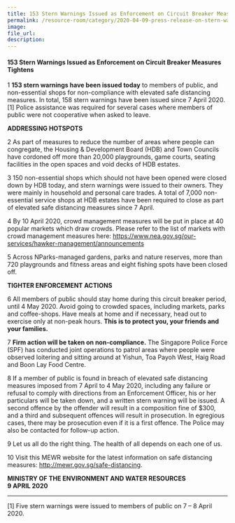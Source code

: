 ```yaml
---  
title: 153 Stern Warnings Issued as Enforcement on Circuit Breaker Measures Tightens  
permalink: /resource-room/category/2020-04-09-press-release-on-stern-warnings-issued/  
image:  
file_url:  
description:  
---  
```


#### 153 Stern Warnings Issued as Enforcement on Circuit Breaker Measures Tightens  

1 **153 stern warnings have been issued today** to members of public, and non-essential shops for non-compliance with elevated safe distancing measures. In total, 158 stern warnings have been issued since 7 April 2020.[1] Police assistance was required for several cases where members of public were not cooperative when asked to leave.  

**ADDRESSING HOTSPOTS**  

2 As part of measures to reduce the number of areas where people can congregate, the Housing & Development Board (HDB) and Town Councils have cordoned off more than 20,000 playgrounds, game courts, seating facilities in the open spaces and void decks of HDB estates.  

3 150 non-essential shops which should not have been opened were closed down by HDB today, and stern warnings were issued to their owners. They were mainly in household and personal care trades. A total of 7,000 non-essential service shops at HDB estates have been required to close as part of elevated safe distancing measures since 7 April.  

4 By 10 April 2020, crowd management measures will be put in place at 40 popular markets which draw crowds. Please refer to the list of markets with crowd management measures here: <https://www.nea.gov.sg/our-services/hawker-management/announcements>  

5 Across NParks-managed gardens, parks and nature reserves, more than 720 playgrounds and fitness areas and eight fishing spots have been closed off.  

**TIGHTER ENFORCEMENT ACTIONS**  

6 All members of public should stay home during this circuit breaker period, until 4 May 2020. Avoid going to crowded spaces, including markets, parks and coffee-shops. Have meals at home and if necessary, head out to exercise only at non-peak hours. **This is to protect you, your friends and your families.**  

7 **Firm action will be taken on non-compliance.** The Singapore Police Force (SPF) has conducted joint operations to patrol areas where people were observed loitering and sitting around at Yishun, Toa Payoh West, Haig Road and Boon Lay Food Centre.  

8 If a member of public is found in breach of elevated safe distancing measures imposed from 7 April to 4 May 2020, including any failure or refusal to comply with directions from an Enforcement Officer, his or her particulars will be taken down, and a written stern warning will be issued. A second offence by the offender will result in a composition fine of $300, and a third and subsequent offences will result in prosecution. In egregious cases, there may be prosecution even if it is a first offence. The Police may also be contacted for follow-up action.  

9 Let us all do the right thing. The health of all depends on each one of us.  

10 Visit this MEWR website for the latest information on safe distancing measures: <http://mewr.gov.sg/safe-distancing>.  

**MINISTRY OF THE ENVIRONMENT AND WATER RESOURCES**  
**9 APRIL 2020**  

-----  

[1] Five stern warnings were issued to members of public on 7 – 8 April 2020.
